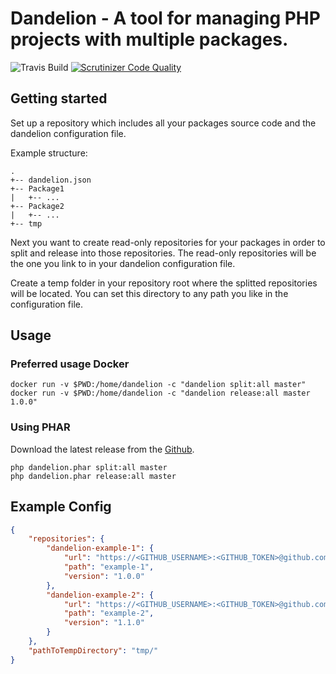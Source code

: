 # Dandelion - A tool for managing PHP projects with multiple packages. 
![Travis Build](https://travis-ci.org/dandelionphp/dandelion.svg?branch=master, "")
[![Scrutinizer Code Quality](https://scrutinizer-ci.com/g/dandelionphp/dandelion/badges/quality-score.png?b=master)](https://scrutinizer-ci.com/g/dandelionphp/dandelion/?branch=master)

## Getting started
Set up a repository which includes all your packages source code and the dandelion configuration file. 

Example structure:  
```
.  
+-- dandelion.json  
+-- Package1  
|   +-- ...  
+-- Package2    
|   +-- ...  
+-- tmp
```
  
Next you want to create read-only repositories for your packages in order to split and release into those repositories.
The read-only repositories will be the one you link to in your dandelion configuration file.
  
Create a temp folder in your repository root where the splitted repositories will be located. You can set this directory to any path you like in the configuration file. 

## Usage

### Preferred usage Docker
`docker run -v $PWD:/home/dandelion -c "dandelion split:all master"`  
`docker run -v $PWD:/home/dandelion -c "dandelion release:all master 1.0.0"`

### Using PHAR
Download the latest release from the [Github](https://github.com/dandelionphp/dandelion/releases).

`php dandelion.phar split:all master`  
`php dandelion.phar release:all master`

## Example Config
```json
{
    "repositories": {
        "dandelion-example-1": {
            "url": "https://<GITHUB_USERNAME>:<GITHUB_TOKEN>@github.com:dandelionphp/dandelion-example-1.git",
            "path": "example-1",
            "version": "1.0.0"
        },
        "dandelion-example-2": {
            "url": "https://<GITHUB_USERNAME>:<GITHUB_TOKEN>@github.com:dandelionphp/dandelion-example-2.git",
            "path": "example-2",
            "version": "1.1.0"
        }
    },
    "pathToTempDirectory": "tmp/"
}
```